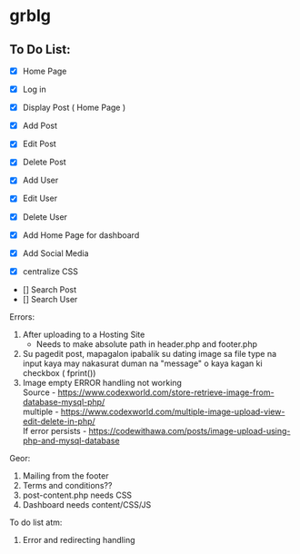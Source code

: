 # grblg

## To Do List:

+ [x] Home Page
+ [x] Log in
+ [x] Display Post ( Home Page )
+ [x] Add Post
+ [x] Edit Post
+ [x] Delete Post
+ [x] Add User
+ [x] Edit User
+ [x] Delete User

+ [x] Add Home Page for dashboard
+ [x] Add Social Media 

+ [x] centralize CSS

- [] Search Post
- [] Search User

Errors:
1. After uploading to a Hosting Site
	- Needs to make absolute path in header.php and footer.php
2. Su pagedit post, mapagalon ipabalik su dating image sa file type na input kaya may nakasurat duman na "message" o kaya kagan ki checkbox ( fprint())
3. Image empty ERROR handling not working <br />
Source - https://www.codexworld.com/store-retrieve-image-from-database-mysql-php/ <br />
multiple - https://www.codexworld.com/multiple-image-upload-view-edit-delete-in-php/ <br />
If error persists - https://codewithawa.com/posts/image-upload-using-php-and-mysql-database <br />

Geor:
1. Mailing from the footer
2. Terms and conditions??
3. post-content.php needs CSS
4. Dashboard needs content/CSS/JS

To do list atm:
1. Error and redirecting handling